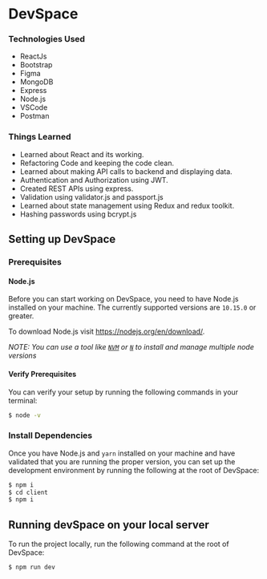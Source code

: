 # DevSpace

### Technologies Used

- ReactJs
- Bootstrap
- Figma
- MongoDB
- Express
- Node.js
- VSCode
- Postman

### Things Learned

- Learned about React and its working.
- Refactoring Code and keeping the code clean.
- Learned about making API calls to backend and displaying data.
- Authentication and Authorization using JWT.
- Created REST APIs using express.
- Validation using validator.js and passport.js
- Learned about state management using Redux and redux toolkit.
- Hashing passwords using bcrypt.js

## Setting up DevSpace

### Prerequisites

#### Node.js

Before you can start working on DevSpace, you need to have Node.js
installed on your machine. The currently supported versions are `10.15.0` or greater.

To download Node.js visit https://nodejs.org/en/download/.

_NOTE: You can use a tool like [`NVM`](https://github.com/creationix/nvm)
or [`N`](https://github.com/tj/n) to install and manage multiple node versions_

#### Verify Prerequisites

You can verify your setup by running the following commands in your terminal:

```bash
$ node -v
```

### Install Dependencies

Once you have Node.js and `yarn` installed on your machine and have validated
that you are running the proper version, you can set up the development environment
by running the following at the root of DevSpace:

```bash
$ npm i
$ cd client
$ npm i
```

## Running devSpace on your local server

To run the project locally, run the following command at the root of DevSpace:

```bash
$ npm run dev
```
